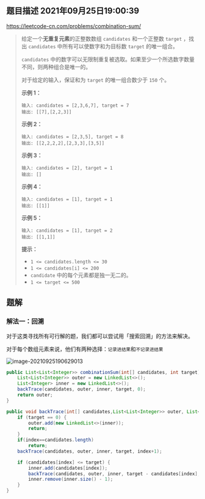 ## 题目描述	2021年09月25日19:00:39

https://leetcode-cn.com/problems/combination-sum/

>   给定一个**无重复元素**的正整数数组 `candidates` 和一个正整数 `target` ，找出 `candidates` 中所有可以使数字和为目标数 `target` 的唯一组合。
>
>   `candidates` 中的数字可以无限制重复被选取。如果至少一个所选数字数量不同，则两种组合是唯一的。
>
>   对于给定的输入，保证和为 `target` 的唯一组合数少于 `150` 个。
>
>   
>
>   **示例 1：**
>
>   ```
>   输入: candidates = [2,3,6,7], target = 7
>   输出: [[7],[2,2,3]]
>   ```
>
>   **示例 2：**
>
>   ```
>   输入: candidates = [2,3,5], target = 8
>   输出: [[2,2,2,2],[2,3,3],[3,5]]
>   ```
>
>   **示例 3：**
>
>   ```
>   输入: candidates = [2], target = 1
>   输出: []
>   ```
>
>   **示例 4：**
>
>   ```
>   输入: candidates = [1], target = 1
>   输出: [[1]]
>   ```
>
>   **示例 5：**
>
>   ```
>   输入: candidates = [1], target = 2
>   输出: [[1,1]]
>   ```
>
>   
>
>   **提示：**
>
>   -   `1 <= candidates.length <= 30`
>   -   `1 <= candidates[i] <= 200`
>   -   `candidate` 中的每个元素都是独一无二的。
>   -   `1 <= target <= 500`

## 题解

### 解法一：回溯

对于这类寻找所有可行解的题，我们都可以尝试用「搜索回溯」的方法来解决。

对于每个数组元素来说，他们有两种选择：`记录进结果`和`不记录进结果`

![image-20210925190629013](https://gitee.com/mw515031/image/raw/master/image/image-20210925190629013.png)

```java
public List<List<Integer>> combinationSum(int[] candidates, int target) {
    List<List<Integer>> outer = new LinkedList<>();
    List<Integer> inner = new LinkedList<>();
    backTrace(candidates, outer, inner, target, 0);
    return outer;
}

public void backTrace(int[] candidates,List<List<Integer>> outer, List<Integer> inner, int target, int index) {
    if (target == 0) {
        outer.add(new LinkedList<>(inner));
        return;
    }
    if(index==candidates.length)
        return;
    backTrace(candidates, outer, inner, target, index+1);

    if (candidates[index] <= target) {
        inner.add(candidates[index]);
        backTrace(candidates, outer, inner, target - candidates[index], index);
        inner.remove(inner.size() - 1);
    }
}
```

